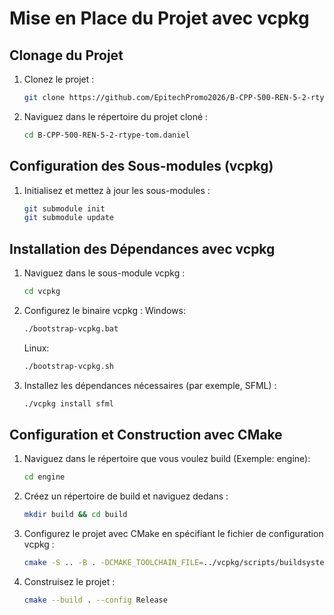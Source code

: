# Mise en Place du Projet avec vcpkg

## Clonage du Projet

1. Clonez le projet :
   ```bash
   git clone https://github.com/EpitechPromo2026/B-CPP-500-REN-5-2-rtype-tom.daniel
   ```
2. Naviguez dans le répertoire du projet cloné :
   ```bash
   cd B-CPP-500-REN-5-2-rtype-tom.daniel
   ```

## Configuration des Sous-modules (vcpkg)

1. Initialisez et mettez à jour les sous-modules :
   ```bash
   git submodule init
   git submodule update
   ```

## Installation des Dépendances avec vcpkg

1. Naviguez dans le sous-module vcpkg :
   ```bash
   cd vcpkg
   ```
2. Configurez le binaire vcpkg :
   Windows:
   ```bash
   ./bootstrap-vcpkg.bat
   ```
   Linux:
   ```bash
   ./bootstrap-vcpkg.sh
   ```
3. Installez les dépendances nécessaires (par exemple, SFML) :
   ```bash
   ./vcpkg install sfml
   ```

## Configuration et Construction avec CMake

1. Naviguez dans le répertoire que vous voulez build (Exemple: engine):
   ```bash
   cd engine
   ```
2. Créez un répertoire de build et naviguez dedans :
   ```bash
   mkdir build && cd build
   ```
3. Configurez le projet avec CMake en spécifiant le fichier de configuration vcpkg :
   ```bash
   cmake -S .. -B . -DCMAKE_TOOLCHAIN_FILE=../vcpkg/scripts/buildsystems/vcpkg.cmake -DCMAKE_BUILD_TYPE=Release
   ```
4. Construisez le projet :
   ```bash
   cmake --build . --config Release
   ```
